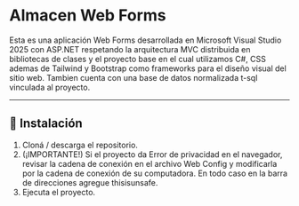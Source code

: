 # Almacen Web Forms

Esta es una aplicación Web Forms desarrollada en Microsoft Visual Studio 2025 con ASP.NET respetando 
la arquitectura MVC distribuida en bibliotecas de clases y el proyecto base en el cual utilizamos C#, CSS 
ademas de Tailwind y Bootstrap como frameworks para el diseño visual del sitio web. Tambien cuenta con una base 
de datos normalizada t-sql vinculada al proyecto.

---

## 🚀 Instalación

1. Cloná / descarga el repositorio.
2. (¡IMPORTANTE!) Si el proyecto da Error de privacidad en el navegador, revisar la  cadena de conexión en el
archivo Web Config y modificarla por la cadena de conexión de su  computadora. En todo caso en la barra de
direcciones agregue thisisunsafe.
4. Ejecuta el proyecto.
